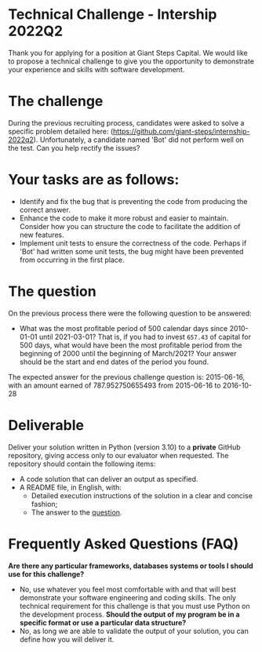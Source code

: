 # Technical Challenge - Intership 2022Q2
Thank you for applying for a position at Giant Steps Capital. We would like to propose a technical challenge to give you the opportunity to demonstrate your experience and skills with software development.
# The challenge
During the previous recruiting process, candidates were asked to solve a specific problem detailed here: (https://github.com/giant-steps/internship-2022q2). Unfortunately, a candidate named 'Bot' did not perform well on the test. Can you help rectify the issues?
# Your tasks are as follows:
* Identify and fix the bug that is preventing the code from producing the correct answer.
* Enhance the code to make it more robust and easier to maintain. Consider how you can structure the code to facilitate the addition of new features.
* Implement unit tests to ensure the correctness of the code. Perhaps if 'Bot' had written some unit tests, the bug might have been prevented from occurring in the first place.
# The question
On the previous process there were the following question to be answered:
* What was the most profitable period of 500 calendar days since 2010-01-01 until 2021-03-01? That is, if you had to invest `657.43` of capital for 500 days, what would have been the most profitable period from the beginning of 2000 until the beginning of March/2021? Your answer should be the start and end dates of the period you found.

The expected answer for the previous challenge question is:
2015-06-16, with an amount earned of 787.952750655493 from 2015-06-16 to 2016-10-28

# Deliverable
Deliver your solution written in Python (version 3.10) to a **private** GitHub repository,
giving access only to our evaluator when requested. The repository should contain the following items:
* A code solution that can deliver an output as specified.
* A README file, in English, with:
    * Detailed execution instructions of the solution in a clear and concise fashion;
    * The answer to the [question](https://github.com/giant-steps/internship-2022q2/#the-question).
# Frequently Asked Questions (FAQ)
**Are there any particular frameworks, databases systems or tools I should use for this challenge?**
- No, use whatever you feel most comfortable with and that will best demonstrate your software engineering and coding skills. The only technical requirement for this challenge is that you must use Python on the development process.
**Should the output of my program be in a specific format or use a particular data structure?**
- No, as long we are able to validate the output of your solution, you can define how you will deliver it.
